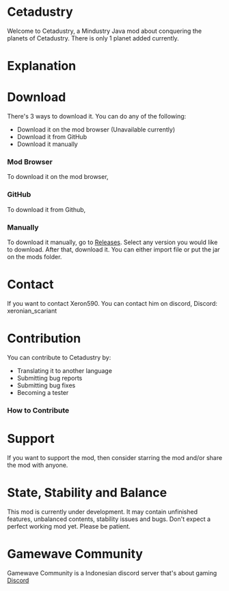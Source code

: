# Cetadustry
Welcome to Cetadustry, a Mindustry Java mod about conquering the planets of Cetadustry. There is only 1 planet added currently.

# Explanation

# Download
There's 3 ways to download it. You can do any of the following:
- Download it on the mod browser (Unavailable currently)
- Download it from GitHub
- Download it manually

### Mod Browser
To download it on the mod browser,

### GitHub
To download it from Github,

### Manually 
To download it manually, go to [Releases](https://github.com/Xeron590/Cetadustry/releases). Select any version you would like to download. After that, download it. You can either import file or put the jar on the mods folder.

# Contact
If you want to contact Xeron590. You can contact him on discord, Discord: xeronian_scariant

# Contribution
You can contribute to Cetadustry by:
- Translating it to another language
- Submitting bug reports
- Submitting bug fixes
- Becoming a tester

### How to Contribute

# Support
If you want to support the mod, then consider starring the mod and/or share the mod with anyone.

# State, Stability and Balance
This mod is currently under development. It may contain unfinished features, unbalanced contents, stability issues and bugs. Don't expect a perfect working mod yet. Please be patient.

# Gamewave Community
Gamewave Community is a Indonesian discord server that's about gaming 
[Discord](https://discord.gg/CVKY9VUGY7)
